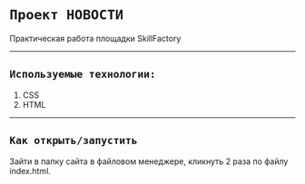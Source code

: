 # `Проект НОВОСТИ`

Практическая работа площадки SkillFactory


---

## `Используемые технологии:`


1. CSS
2. HTML



---

## `Как открыть/запустить`

Зайти в папку сайта в файловом менеджере, кликнуть 2 раза по файлу index.html.
